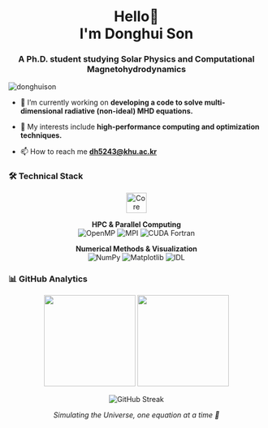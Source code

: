 <h1 align="center">Hello👋 </br>I'm Donghui Son</h1>
<h3 align="center">A Ph.D. student studying Solar Physics and Computational Magnetohydrodynamics</h3>

<p align="left"> <img src="https://komarev.com/ghpvc/?username=donghuison&label=Profile%20views&color=0e75b6&style=flat" alt="donghuison" /> </p>

- 🔭 I’m currently working on **developing a code to solve multi-dimensional radiative (non-ideal) MHD equations.**

- 💬 My interests include **high-performance computing and optimization techniques.**

- 📫 How to reach me **dh5243@khu.ac.kr**

### 🛠️ Technical Stack

<p align="center">
  <img src="https://skillicons.dev/icons?i=fortran,c,python,linux" height="40" alt="Core Languages" />
</p>

<p align="center">
  <strong>HPC & Parallel Computing</strong><br>
  <img src="https://img.shields.io/badge/OpenMP-5.2-blue?style=flat-square&logo=openmp" alt="OpenMP" />
  <img src="https://img.shields.io/badge/MPI-3.1-green?style=flat-square" alt="MPI" />
  <img src="https://img.shields.io/badge/CUDA_Fortran-11.0-76B900?style=flat-square&logo=nvidia" alt="CUDA Fortran" />
</p>

<p align="center">
  <strong>Numerical Methods & Visualization</strong><br>
  <img src="https://img.shields.io/badge/NumPy-013243?style=flat-square&logo=numpy" alt="NumPy" />
  <img src="https://img.shields.io/badge/Matplotlib-11557c?style=flat-square" alt="Matplotlib" />
  <img src="https://img.shields.io/badge/IDL-Interactive_Data_Language-orange?style=flat-square" alt="IDL" />
</p>


### 📊 GitHub Analytics

<p align="center">
  <img height="180em" src="https://github-readme-stats.vercel.app/api?username=donghuison&show_icons=true&theme=tokyonight&include_all_commits=true&count_private=true"/>
  <img height="180em" src="https://github-readme-stats.vercel.app/api/top-langs/?username=donghuison&layout=compact&langs_count=8&theme=tokyonight"/>
</p>

<p align="center">
  <img src="https://github-readme-streak-stats.herokuapp.com/?user=donghuison&theme=tokyonight" alt="GitHub Streak" />
</p>

<p align="center">
  <i>Simulating the Universe, one equation at a time 🌌</i>
</p>
